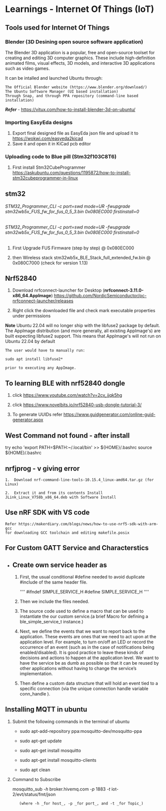 
# Learnings - Internet Of Things (IoT)

## Tools used for Internet Of Things

### Blender (3D Desining open source software application)

The Blender 3D application is a popular, free and open-source toolset for creating and editing 3D computer graphics. These include high-definition animated films, visual effects, 3D models, and interactive 3D applications such as video games.

It can be intalled and launched  Ubuntu through:

    The Official Blender website (https://www.blender.org/download/)
    The Ubuntu Software Manager (UI based installation)
    Through Snap, and through PPA repository (command-line based installation)
**_Refer_** - https://vitux.com/how-to-install-blender-3d-on-ubuntu/


### Importing EasyEda designs

  1.   Export final designed file as EasyEda json file and upload it to https://wokwi.com/easyeda2kicad
  2.   Save it and open it in KiCad pcb editor

### Uploading code to Blue pill (Stm32f103C8T6)

  1.  First install Stm32CubeProgrammer  https://askubuntu.com/questions/1195872/how-to-install-stm32cubeprogrammer-in-linux

##  stm32
######    STM32_Programmer_CLI -c port=swd mode=UR -fwupgrade stm32wb5x_FUS_fw_for_fus_0_5_3.bin 0x080EC000 firstinstall=0

######    STM32_Programmer_CLI -c port=swd mode=UR -fwupgrade stm32wb5x_FUS_fw_for_fus_0_5_3.bin 0x080EC000 firstinstall=0

1.   First Upgrade FUS Firmware (step by step) @ 0x080EC000

2.   then Wireless stack stm32wb5x_BLE_Stack_full_extended_fw.bin @ 0x080C7000  (check for version 1.13)

##  Nrf52840

  1.  Download nrfconnect-launcher for Desktop (****nrfconnect-3.11.0-x86_64.AppImage****)
     https://github.com/NordicSemiconductor/pc-nrfconnect-launcher/releases

  2.  Right click the downloaded file and check mark executable properties under permissions

  **Note**
      Ubuntu 22.04 will no longer ship with the libfuse2 package by default. The AppImage distribution (and more generally, all existing AppImage's) are built expecting libfuse2 support. This means that AppImage's will not run on Ubuntu 22.04 by default

    The user would have to manually run:

    sudo apt install libfuse2*

    prior to executing any AppImage.


## To learning BLE with nrf52840 dongle

  1.  click https://www.youtube.com/watch?v=2cv_jjqk5hg 
  
  2.  click  https://www.novelbits.io/nrf52840-usb-dongle-tutorial-3/

  3.  To generate UUIDs refer  https://www.guidgenerator.com/online-guid-generator.aspx

## West Command not found - after install
   try 
      echo 'export PATH=$PATH:~/.local/bin' >> ${HOME}/.bashrc
      source ${HOME}/.bashrc

## nrfjprog - v giving error

    1.  Download nrf-command-line-tools-10.15.4_linux-amd64.tar.gz (for Linux)
    
    2.  Extract it and from its contents Install JLink_Linux_V758b_x86_64.deb with Software Install
    
##   Use nRF SDK with VS code
    Refer https://makerdiary.com/blogs/news/how-to-use-nrf5-sdk-with-arm-gcc 
    for downloading GCC toolchain and editing makefile.posix 

##  For Custom GATT Service and Characterstics

  -  ## Create own service header as

     1. First, the usual conditional #define  needed to avoid duplicate #include of the same header file.

          ''''
               #ifndef SIMPLE_SERVICE_H
               #define SIMPLE_SERVICE_H
          ''''
     2. Then we include the files needed.

     3. The source code used to define a macro that can be used to instantiate the our custom service.(a brief Macro for defining a ble_simple_service_t instance.)

     4. Next, we define the events that we want to report back to the application. These events are ones that we need to act upon at the application level. For example, to turn on/off an LED or record the occurrence of an event (such as in the case of notifications being enabled/disabled). It is good practice to leave these kinds of decisions and actions to happen at the application level. We want to have the service be as dumb as possible so that it can be reused by other applications without having to change the service’s implementation.

     5.  Then define a custom data structure that will hold an event tied to a specific connection (via the unique connection handle variable conn_handle ).

## Installing MQTT in ubuntu
  1.  Submit the following commands in the terminal of ubuntu

        - sudo apt-add-repository ppa:mosquitto-dev/mosquitto-ppa

        - sudo apt-get update

        - sudo apt-get install mosquitto

        - sudo apt-get install mosquitto-clients

        - sudo apt clean 

  2.  Command to Subscribe
       
        mosquitto_sub -_h_ broker.hivemq.com -_p_ 1883 -_t_ iot-2/evt/status/fmt/json
        
             (where -h _for host_, -p _for port_, and -t _for Topic_)